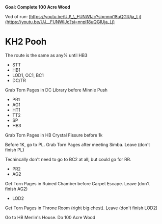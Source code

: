 **Goal: Complete 100 Acre Wood**

Vod of run: [https://youtu.be/UJ\_\_FUNWIJc?si=nnpi18uQGlUja_Lj](https://youtu.be/UJ__FUNWIJc?si=nnpi18uQGlUja_Lj)

# KH2 Pooh

The route is the same as any% until HB3

- STT
- HB1
- LOD1, OC1, BC1
- DC/TR

Grab Torn Pages in DC Library before Minnie Push

- PR1
- AG1
- HT1
- TT2
- SP
- HB3

Grab Torn Pages in HB Crystal Fissure before 1k

Before 1K, go to PL. Grab Torn Pages after meeting Simba. Leave (don't finish PL)

Techincally don't need to go to BC2 at all, but could go for RR.

- PR2
- AG2

Get Torn Pages in Ruined Chamber before Carpet Escape. Leave (don't finish AG2)

- LOD2

Get Torn Pages in Throne Room (right big chest). Leave (don't finish LOD2)

Go to HB Merlin's House. Do 100 Acre Wood
